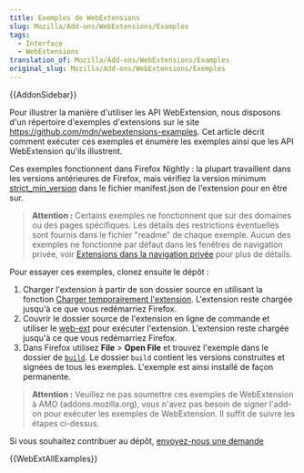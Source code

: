 ```yaml
---
title: Exemples de WebExtensions
slug: Mozilla/Add-ons/WebExtensions/Examples
tags:
  - Interface
  - WebExtensions
translation_of: Mozilla/Add-ons/WebExtensions/Examples
original_slug: Mozilla/Add-ons/WebExtensions/Exemples
---
```

{{AddonSidebar}}

Pour illustrer la manière d'utiliser les API WebExtension, nous disposons d'un répertoire d'exemples d'extensions sur le site <https://github.com/mdn/webextensions-examples>. Cet article décrit comment exécuter ces exemples et énumère les exemples ainsi que les API WebExtension qu'ils illustrent.

Ces exemples fonctionnent dans Firefox Nightly : la plupart travaillent dans les versions antérieures de Firefox, mais vérifiez la version minimum [strict_min_version](/fr/Add-ons/WebExtensions/manifest.json/applications) dans le fichier manifest.json de l'extension pour en être sur.

> **Attention :** Certains exemples ne fonctionnent que sur des domaines ou des pages spécifiques. Les détails des restrictions éventuelles sont fournis dans le fichier "readme" de chaque exemple. Aucun des exemples ne fonctionne par défaut dans les fenêtres de navigation privée, voir [Extensions dans la navigation privée](https://support.mozilla.org/en-US/kb/extensions-private-browsing#w_enabling-or-disabling-extensions-in-private-windows) pour plus de détails.

Pour essayer ces exemples, clonez ensuite le dépôt :

1.  Charger l'extension à partir de son dossier source en utilisant la fonction [Charger temporairement l'extension](/fr/Add-ons/WebExtensions/Temporary_Installation_in_Firefox). L'extension reste chargée jusqu'à ce que vous redémarriez Firefox.
2.  Couvrir le dossier source de l'extension en ligne de commande et utiliser le  [web-ext](/fr/Add-ons/WebExtensions/Getting_started_with_web-ext) pour exécuter l'extension. L'extension reste chargée jusqu'à ce que vous redémarriez Firefox.
3.  Dans Firefox utilisez **File** > **Open File** et trouvez l'exemple dans le dossier de  [`build`](https://github.com/mdn/webextensions-examples/tree/master/build). Le dossier `build` contient les versions construites et signées de tous les exemples. L'exemple est ainsi installé de façon permanente.

> **Attention :** Veuillez ne pas soumettre ces exemples de WebExtension à AMO (addons.mozilla.org), vous n'avez pas besoin de signer l'add-on pour exécuter les exemples de WebExtension. Il suffit de suivre les étapes ci-dessus.

Si vous souhaitez contribuer au dépôt, [envoyez-nous une demande](https://github.com/mdn/webextensions-examples/blob/master/CONTRIBUTING.md)

{{WebExtAllExamples}}
